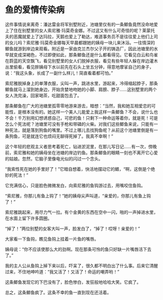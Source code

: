 # 鱼的爱情传染病

这件事情说来离奇：潘达雷金将军别墅附近，池塘里仅有的一条鲫鱼竟然没命地爱上了住在别墅里的女人索尼雅·玛莫奇金娜。不过这又有什么可奇怪的呢？莱蒙托夫的恶魔就爱上了达玛拉，天鹅也爱上了勒达，难道事务员不是往往爱上他们上司的女儿吗？索尼雅·玛莫奇金娜每天早晨都跟她的姨母一块儿来沐浴。一往情深的鲫鱼就游到岸边来观看。附近是一家由克兰杰尔父子开的铸造厂，因此池塘里的水早就变成深褐色，不过即便如此，那条鲫鱼还是什么都看得见。它看见白云和鸟雀在蔚蓝的天空飘飞，看见别墅里的女人们脱掉衣服，看见有些年轻人躲在岸边灌木丛里偷看，看见胖姨母下水以前先在石头上坐五分钟，得意地摩挲自己的身子，说：“我这头象，长成了一副什么样儿！简直看着都可怕。”

索尼雅脱掉身上的单薄衣服，尖叫一声，跳进水里，游起来，冷得缩起脖子，那条鲫鱼就马上溜到她身边，开始贪婪地吻她的小脚、肩膀、脖子……这别墅里的两个女人洗完澡，回家喝茶，吃甜面包去了。

那条鲫鱼在广大的池塘里孤零零地游来游去，暗想：“当然，我和她互相爱恋的可能性，是根本没有的。她这样一个美人儿能爱上我这样一条鲫鱼？不会，说什么也不会！千万别用幻想诱惑自己，可悲的鱼！只剩下一种命运等着你，就是死！可是怎么个死法呢？池塘里可没有手枪和带磷的火柴。对我们这些鲫鱼来说，只能有一种死法，就是落到狗鱼的嘴里。不过上哪儿去找狗鱼呢？从前这个池塘里倒是有一条狗鱼，可是就连它也烦闷无聊得死掉了。我真不幸啊！”

这个年轻的悲观主义者思考着死亡，钻进淤泥里，在那儿写日记……有一次，傍晚前，索尼雅和她的姨母坐在池塘的岸边钓鱼。那条鲫鱼的眼睛一刻也不离开它心爱的姑娘。忽然，它脑子里像电光似的闪过一个念头。

“我索性死在她的手里好了！”它暗自想着，快活地摆动它的鳍，“啊，这倒是个绝妙的死法！”

它充满信心，只是脸色微微发白，向索尼雅的鱼钩游过去，用嘴咬住鱼钩。

“索尼雅，你那儿有鱼上钩了！”她的姨母尖声叫道，“亲爱的，你那儿有鱼上钩了！”

索尼雅跳起来，用尽力气一拉。有个金黄的东西在空中一闪，啪的一声掉进水里，在水面上留下许多圆圈。

“掉了！”两位别墅的女客大叫一声，脸发白了，“掉了！哎呀！亲爱的！”

大家看一下鱼钩，瞧见鱼钩上挂着一片鱼的嘴唇。

姨母说：“你不应该使那么大的劲啊。现在那条可怜的鱼只好缺一片嘴唇活下去了。”

我的主人公从鱼钩上掉下来以后，吓呆了，很久都不明白出了什么事。后来它清醒过来，不住地呻吟道：“我又活了！又活了！命运的嘲弄哟！”

这条鲫鱼发现它的下巴没有了，脸色惨白，发狂般地哈哈大笑。它疯了。

总之，这条鲫鱼疯了。这条不幸的鱼一直到现在还活着。